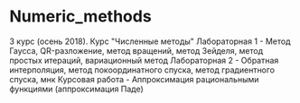 # Numeric_methods
3 курс (осень 2018). Курс "Численные методы"
Лабораторная 1 - Метод Гаусса, QR-разложение, метод вращений, метод Зейделя, метод простых итераций, вариационный метод
Лабораторная 2 - Обратная интерполяция, метод покоординатного спуска, метод градиентного спуска, мнк
Курсовая работа - Аппроксимация рациональными функциями (аппроксимация Паде)
